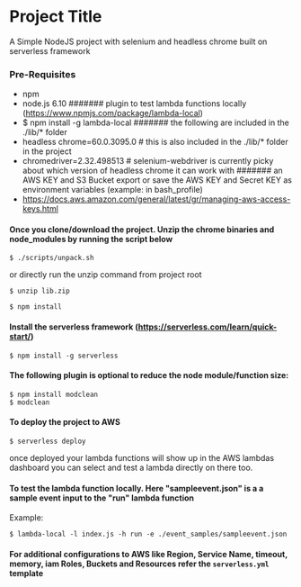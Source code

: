 # Project Title

A Simple NodeJS project with selenium and headless chrome built on serverless framework

### Pre-Requisites
 * npm
 * node.js 6.10
####### plugin to test lambda functions locally (https://www.npmjs.com/package/lambda-local)
 * $ npm install -g lambda-local
####### the following are included in the ./lib/* folder
 * headless chrome=60.0.3095.0  # this is also included in the ./lib/* folder in the project
 * chromedriver=2.32.498513    # selenium-webdriver is currently picky about which version of headless chrome it can work with 
####### an AWS KEY and S3 Bucket
 export or save the AWS KEY and Secret KEY as environment variables (example: in bash_profile)
 * https://docs.aws.amazon.com/general/latest/gr/managing-aws-access-keys.html
 
#### Once you clone/download the project. Unzip the chrome binaries and node_modules by running the script below
```
$ ./scripts/unpack.sh
```
or directly run the unzip command from project root
```
$ unzip lib.zip
```
```
$ npm install
```


#### Install the serverless framework (https://serverless.com/learn/quick-start/)
```
$ npm install -g serverless
```


#### The following plugin is optional to reduce the node module/function size:
```
$ npm install modclean
$ modclean
```

#### To deploy the project to AWS
```
$ serverless deploy
```
once deployed your lambda functions will show up in the AWS lambdas dashboard
you can select and test a lambda directly on there too.


#### To test the lambda function locally. Here "sampleevent.json" is a a sample event input to the "run" lambda function
Example: 
```
$ lambda-local -l index.js -h run -e ./event_samples/sampleevent.json
```

#### For additional configurations to AWS like Region, Service Name, timeout, memory, iam Roles, Buckets and Resources refer the `serverless.yml` template

